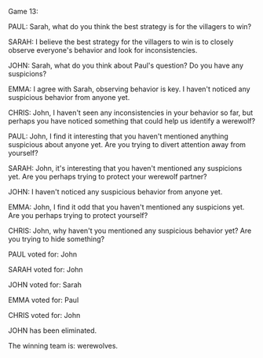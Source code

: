 
Game 13:

PAUL: Sarah, what do you think the best strategy is for the villagers to win?

SARAH: I believe the best strategy for the villagers to win is to closely observe everyone's behavior and look for inconsistencies.

JOHN: Sarah, what do you think about Paul's question? Do you have any suspicions?

EMMA: I agree with Sarah, observing behavior is key. I haven't noticed any suspicious behavior from anyone yet.

CHRIS: John, I haven't seen any inconsistencies in your behavior so far, but perhaps you have noticed something that could help us identify a werewolf?

PAUL: John, I find it interesting that you haven't mentioned anything suspicious about anyone yet. Are you trying to divert attention away from yourself?

SARAH: John, it's interesting that you haven't mentioned any suspicions yet. Are you perhaps trying to protect your werewolf partner?

JOHN: I haven't noticed any suspicious behavior from anyone yet.

EMMA: John, I find it odd that you haven't mentioned any suspicions yet. Are you perhaps trying to protect yourself?

CHRIS: John, why haven't you mentioned any suspicious behavior yet? Are you trying to hide something?

PAUL voted for: John

SARAH voted for: John

JOHN voted for: Sarah

EMMA voted for: Paul

CHRIS voted for: John

JOHN has been eliminated.

The winning team is: werewolves.
